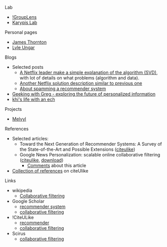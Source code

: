 Lab
  * [!GroupLens](http://www.grouplens.org/publications.html)
  * [Karypis Lab](http://glaros.dtc.umn.edu/gkhome/publications/cf)

Personal pages
  * [James Thornton](http://jamesthornton.com/cf)
  * [Lyle Ungar](http://www.cis.upenn.edu/~ungar/CF)

Blogs
  * Selected posts
    * [A Netflix leader make a simple explanation of the algorithm (SVD)](http://sifter.org/%7Esimon/journal/20061211.html), with lot of details on what problems (algorithm and data).
    * [Another Netflix solution description similar to previous one](http://www.timelydevelopment.com/Demos/NetflixPrize.htm)
    * [About spamming a recommender system](http://glinden.blogspot.com/2007/07/attacking-recommender-systems.html)
  * [Geeking with Greg - exploring the future of personalized information](http://glinden.blogspot.com)
  * [khi's life with an ech](http://khigia.wordpress.com/tag/recommender/)

Projects
  * [Melvyl](http://www.dlib.org/dlib/december06/whitney/12whitney.html)

References
  * Selected articles:
    * Toward the Next Generation of Recommender Systems: A Survey of the  State-of-the-Art and Possible Extensions ([citeulike](http://www.citeulike.org/user/lcoquelle/article/515044))
    * Google News Personalization: scalable online collaborative filtering ([citeulike](http://www.citeulike.org/user/lcoquelle/article/1288839), [download](http://www2007.org/paper570.php))
      * [Comments](http://glinden.blogspot.com/2007/05/google-news-personalization-paper.html) about this article
  * [Collection of references](http://www.citeulike.org/user/lcoquelle/tag/recommender) on citeUlike

Links
  * wikipedia
    * [Collaborative filtering](http://en.wikipedia.org/wiki/Collaborative_filtering)
  * Google Scholar
    * [recommender system](http://scholar.google.com/scholar?q=recommender+system&hl=en&lr=&safe=active&scoring=r&as_ylo=2002&start=0&sa=N)
    * [collaborative filtering](http://scholar.google.com/scholar?hl=en&lr=&q=%22collaborative+filtering%22&btnG=Search)
  * !CiteULike
    * [recommender](http://www.citeulike.org/search/all?f=abstract&q=recommender)
    * [collaborative filtering](http://www.citeulike.org/search/all?f=abstract&q=collaborative+filtering)
  * Scirus
    * [collaborative filtering](http://www.scirus.com/srsapp/search?q=collaborative+filtering&ds=jnl&ds=nom&ds=web&g=s&t=all)